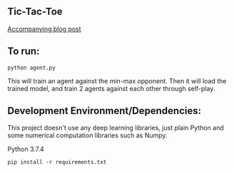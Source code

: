 ## Tic-Tac-Toe

[Accompanying blog post](http://www.henrypan.com/blog/reinforcement-learning/2019/12/06/tic-tac-toe-selfplay.html)

## To run:
```
python agent.py
```

This will train an agent against the min-max opponent. Then it will load the trained model, and train 2 agents against each other through self-play.

## Development Environment/Dependencies:
This project doesn't use any deep learning libraries, just plain Python and some numerical computation libraries such as Numpy.

Python 3.7.4

`pip install -r requirements.txt`
